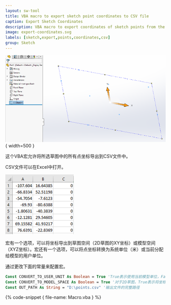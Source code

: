 ```yaml
---
layout: sw-tool
title: VBA macro to export sketch point coordinates to CSV file
caption: Export Sketch Coordinates
description: VBA macro to export coordinates of sketch points from the selected sketch with an ability to convert coordinate to user units and into the model space
image: export-coordinates.svg
labels: [sketch,export,points,coordinates,csv]
group: Sketch
---
```

![所选草图中的草图点](sketch-points.png){ width=500 }

这个VBA宏允许将所选草图中的所有点坐标导出到CSV文件中。

CSV文件可以在Excel中打开。

![在Excel中打开的草图点坐标](excel-coordinates.png)

宏有一个选项，可以将坐标导出到草图空间（2D草图的XY坐标）或模型空间（XYZ坐标）。宏还有一个选项，可以将点坐标转换为系统单位（米）或当前分配给模型的用户单位。

通过更改下面的常量来配置宏。

~~~ vb jagged-bottom
Const CONVERT_TO_USER_UNIT As Boolean = True 'True表示使用当前模型单位，False表示使用系统单位（米）
Const CONVERT_TO_MODEL_SPACE As Boolean = True '对于2D草图，True表示将坐标导出到草图空间，False表示将坐标转换到模型空间
Const OUT_PATH As String = "D:\points.csv" '输出文件的完整路径
~~~

{% code-snippet { file-name: Macro.vba } %}